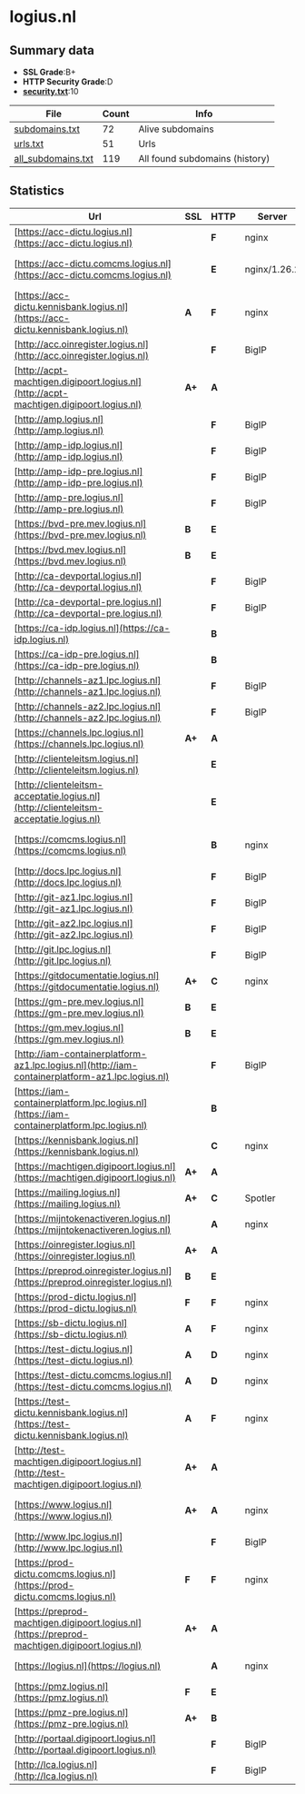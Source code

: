 

# logius.nl
## Summary data


 - **SSL Grade**:B+
 - **HTTP Security Grade**:D
 - **[security.txt](https://www.digitaleoverheid.nl/nieuws/standaard-security-txt-nu-verplicht-voor-overheid/)**:10


| File       | Count | Info |
|------------|-------|------|
|[subdomains.txt](/data/logius.nl/subdomains.txt)|72|Alive subdomains|
|[urls.txt](/data/logius.nl/urls.txt)|51|Urls|
|[all_subdomains.txt](/data/logius.nl/all_subdomains.txt)|119|All found subdomains (history)|


## Statistics


| Url | SSL | HTTP | Server | Cookie | HSTS | CORS | CTO | CSP | XFO | XXP | RP |FP| Tech |Title |
|--------|-------|-------|------|------|------|------|------|------|------|------|------|------|------|------|
|[https://acc-dictu.logius.nl](https://acc-dictu.logius.nl)| | **F**|nginx| | | | | | | | :white_check_mark: | |Basic Nginx|401 Authorizatio...|
|[https://acc-dictu.comcms.logius.nl](https://acc-dictu.comcms.logius.nl)| | **E**|nginx/1.26.2| | | | | | :white_check_mark: | | :white_check_mark: | |Drupal Nginx:1.26.2 PHP:8.1.29|Redirecting to h...|
|[https://acc-dictu.kennisbank.logius.nl](https://acc-dictu.kennisbank.logius.nl)| **A**| **F**|nginx| | | | | | | | :white_check_mark: | |Basic Nginx|401 Authorizatio...|
|[http://acc.oinregister.logius.nl](http://acc.oinregister.logius.nl)| | **F**|BigIP| | | | | | | | :white_check_mark: | |F5 BigIP||
|[http://acpt-machtigen.digipoort.logius.nl](http://acpt-machtigen.digipoort.logius.nl)| **A+**| **A**|| |:white_check_mark: | | | :white_check_mark:| :white_check_mark: | | :white_check_mark: | |||
|[http://amp.logius.nl](http://amp.logius.nl)| | **F**|BigIP| | | | | | | | :white_check_mark: | |F5 BigIP||
|[http://amp-idp.logius.nl](http://amp-idp.logius.nl)| | **F**|BigIP| | | | | | | | :white_check_mark: | |F5 BigIP||
|[http://amp-idp-pre.logius.nl](http://amp-idp-pre.logius.nl)| | **F**|BigIP| | | | | | | | :white_check_mark: | |F5 BigIP||
|[http://amp-pre.logius.nl](http://amp-pre.logius.nl)| | **F**|BigIP| | | | | | | | :white_check_mark: | |F5 BigIP||
|[https://bvd-pre.mev.logius.nl](https://bvd-pre.mev.logius.nl)| **B**| **E**|| | | | | | | | :white_check_mark: | |HSTS||
|[https://bvd.mev.logius.nl](https://bvd.mev.logius.nl)| **B**| **E**|| | | | | | | | :white_check_mark: | |HSTS||
|[http://ca-devportal.logius.nl](http://ca-devportal.logius.nl)| | **F**|BigIP| | | | | | | | :white_check_mark: | |F5 BigIP||
|[http://ca-devportal-pre.logius.nl](http://ca-devportal-pre.logius.nl)| | **F**|BigIP| | | | | | | | :white_check_mark: | |F5 BigIP||
|[https://ca-idp.logius.nl](https://ca-idp.logius.nl)| | **B**|| |:white_check_mark: | | | | | | :white_check_mark: | |HSTS|404 Not Found|
|[https://ca-idp-pre.logius.nl](https://ca-idp-pre.logius.nl)| | **B**|| |:white_check_mark: | | | | | | :white_check_mark: | |HSTS|404 Not Found|
|[http://channels-az1.lpc.logius.nl](http://channels-az1.lpc.logius.nl)| | **F**|BigIP| | | | | | | | :white_check_mark: | |F5 BigIP||
|[http://channels-az2.lpc.logius.nl](http://channels-az2.lpc.logius.nl)| | **F**|BigIP| | | | | | | | :white_check_mark: | |F5 BigIP||
|[https://channels.lpc.logius.nl](https://channels.lpc.logius.nl)| **A+**| **A**|| |:white_check_mark: | | | :white_check_mark:| :white_check_mark: | | :white_check_mark: | |HSTS|Logius Private C...|
|[http://clienteleitsm.logius.nl](http://clienteleitsm.logius.nl)| | **E**|| | | | | | | | :white_check_mark: | |F5 BigIP||
|[http://clienteleitsm-acceptatie.logius.nl](http://clienteleitsm-acceptatie.logius.nl)| | **E**|| | | | | | | | :white_check_mark: | |F5 BigIP||
|[https://comcms.logius.nl](https://comcms.logius.nl)| | **B**|nginx| |:white_check_mark: | | | | :white_check_mark: | | :white_check_mark: | |Drupal:10 HSTS Nginx PHP:8.1.29|Redirecting to h...|
|[http://docs.lpc.logius.nl](http://docs.lpc.logius.nl)| | **F**|BigIP| | | | | | | | :white_check_mark: | |F5 BigIP||
|[http://git-az1.lpc.logius.nl](http://git-az1.lpc.logius.nl)| | **F**|BigIP| | | | | | | | :white_check_mark: | |F5 BigIP||
|[http://git-az2.lpc.logius.nl](http://git-az2.lpc.logius.nl)| | **F**|BigIP| | | | | | | | :white_check_mark: | |F5 BigIP||
|[http://git.lpc.logius.nl](http://git.lpc.logius.nl)| | **F**|BigIP| | | | | | | | :white_check_mark: | |F5 BigIP||
|[https://gitdocumentatie.logius.nl](https://gitdocumentatie.logius.nl)| **A+**| **C**|nginx| |:white_check_mark: | | | | | | :white_check_mark: | |HSTS Nginx|403 Forbidden|
|[https://gm-pre.mev.logius.nl](https://gm-pre.mev.logius.nl)| **B**| **E**|| | | | | | | | :white_check_mark: | |HSTS|403 Forbidden|
|[https://gm.mev.logius.nl](https://gm.mev.logius.nl)| **B**| **E**|| | | | | | | | :white_check_mark: | |HSTS|403 Forbidden|
|[http://iam-containerplatform-az1.lpc.logius.nl](http://iam-containerplatform-az1.lpc.logius.nl)| | **F**|BigIP| | | | | | | | :white_check_mark: | |F5 BigIP||
|[https://iam-containerplatform.lpc.logius.nl](https://iam-containerplatform.lpc.logius.nl)| | **B**|| |:white_check_mark: | | | | | | :white_check_mark: | |HSTS|404 Not Found|
|[https://kennisbank.logius.nl](https://kennisbank.logius.nl)| | **C**|nginx| |:white_check_mark: | | | | | | :white_check_mark: | |Basic HSTS Nginx|401 Authorizatio...|
|[https://machtigen.digipoort.logius.nl](https://machtigen.digipoort.logius.nl)| **A+**| **A**|| |:white_check_mark: | | | :white_check_mark:| :white_check_mark: | | :white_check_mark: | |HSTS IBM DataPower||
|[https://mailing.logius.nl](https://mailing.logius.nl)| **A+**| **C**|Spotler| |:white_check_mark: | | | | | | :white_check_mark: | |HSTS||
|[https://mijntokenactiveren.logius.nl](https://mijntokenactiveren.logius.nl)| | **A**|nginx|:white_check_mark: |:white_check_mark: | | | :white_check_mark:| :white_check_mark: | :white_check_mark: | :white_check_mark: | |HSTS Nginx|302 Found|
|[https://oinregister.logius.nl](https://oinregister.logius.nl)| **A+**| **A**|| |:white_check_mark: | :warning:| | | :white_check_mark: | :white_check_mark: | :white_check_mark: | |HSTS|COR|
|[https://preprod.oinregister.logius.nl](https://preprod.oinregister.logius.nl)| **B**| **E**|| | | | | | | | :white_check_mark: | |HSTS|COR|
|[https://prod-dictu.logius.nl](https://prod-dictu.logius.nl)| **F**| **F**|nginx| | | | | | | | :white_check_mark: | |Nginx|301 Moved Perman...|
|[https://sb-dictu.logius.nl](https://sb-dictu.logius.nl)| **A**| **F**|nginx| | | | | | | | :white_check_mark: | |Basic Nginx|401 Authorizatio...|
|[https://test-dictu.logius.nl](https://test-dictu.logius.nl)| **A**| **D**|nginx| | | | | :white_check_mark:| | | :white_check_mark: | |Drupal:10 Nginx PHP|Logius | Logius|
|[https://test-dictu.comcms.logius.nl](https://test-dictu.comcms.logius.nl)| **A**| **D**|nginx| | | | | | :white_check_mark: | :white_check_mark: | :white_check_mark: | |Drupal Nginx PHP|Redirecting to h...|
|[https://test-dictu.kennisbank.logius.nl](https://test-dictu.kennisbank.logius.nl)| **A**| **F**|nginx| | | | | | | | :white_check_mark: | |Basic Nginx|401 Authorizatio...|
|[http://test-machtigen.digipoort.logius.nl](http://test-machtigen.digipoort.logius.nl)| **A+**| **A**|| |:white_check_mark: | | | :white_check_mark:| :white_check_mark: | | :white_check_mark: | |||
|[https://www.logius.nl](https://www.logius.nl)| **A+**| **A**|nginx| |:white_check_mark: | | | :white_check_mark:| :white_check_mark: | :white_check_mark: | :white_check_mark: | |Drupal:10 HSTS Nginx PHP|Logius | Logius|
|[http://www.lpc.logius.nl](http://www.lpc.logius.nl)| | **F**|BigIP| | | | | | | | :white_check_mark: | |F5 BigIP||
|[https://prod-dictu.comcms.logius.nl](https://prod-dictu.comcms.logius.nl)| **F**| **F**|nginx| | | | | | | | :white_check_mark: | |HSTS Nginx PHP:8.1.29||
|[https://preprod-machtigen.digipoort.logius.nl](https://preprod-machtigen.digipoort.logius.nl)| **A+**| **A**|| |:white_check_mark: | | | :white_check_mark:| :white_check_mark: | | :white_check_mark: | |HSTS IBM DataPower||
|[https://logius.nl](https://logius.nl)| | **A**|nginx| |:white_check_mark: | | | :white_check_mark:| :white_check_mark: | :white_check_mark: | :white_check_mark: | |HSTS Nginx|301 Moved Perman...|
|[https://pmz.logius.nl](https://pmz.logius.nl)| **F**| **E**|| | | | | | | | :white_check_mark: | |HSTS|404 Not Found|
|[https://pmz-pre.logius.nl](https://pmz-pre.logius.nl)| **A+**| **B**|| |:white_check_mark: | | | | | | :white_check_mark: | |HSTS|404 Not Found|
|[http://portaal.digipoort.logius.nl](http://portaal.digipoort.logius.nl)| | **F**|BigIP| | | | | | | | :white_check_mark: | |F5 BigIP||
|[http://lca.logius.nl](http://lca.logius.nl)| | **F**|BigIP| | | | | | | | :white_check_mark: | |F5 BigIP||

